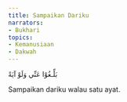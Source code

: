 ```yaml
---
title: Sampaikan Dariku
narrators:
- Bukhari
topics:
- Kemanusiaan
- Dakwah
---
```


<p lang="ar">
بَلِّـغُوْا عَنِّي وَلَوْ آيَةً
</p>

Sampaikan dariku walau satu ayat.
